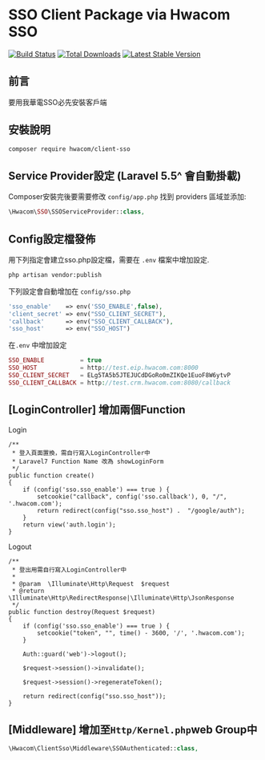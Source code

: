 # SSO Client Package via Hwacom SSO

<a href="https://github.com/mozielin/Client-SSO/actions"><img src="https://github.com/mozielin/Client-SSO/workflows/PHP Composer/badge.svg" alt="Build Status"></a>
[![Total Downloads](http://poser.pugx.org/hwacom/client-sso/downloads)](https://packagist.org/packages/hwacom/client-sso)
[![Latest Stable Version](http://poser.pugx.org/hwacom/client-sso/v)](https://packagist.org/packages/hwacom/client-sso)
## 前言

要用我華電SSO必先安裝客戶端

## 安裝說明

```bash
composer require hwacom/client-sso
```

## Service Provider設定 (Laravel 5.5^ 會自動掛載)

Composer安裝完後要需要修改 `config/app.php` 找到 providers 區域並添加:

```php
\Hwacom\SSO\SSOServiceProvider::class,
```

## Config設定檔發佈 

用下列指定會建立sso.php設定檔，需要在 `.env` 檔案中增加設定.

```bash
php artisan vendor:publish
```

 下列設定會自動增加在 `config/sso.php`

```php
'sso_enable'    => env('SSO_ENABLE',false),
'client_secret' => env("SSO_CLIENT_SECRET"),
'callback'      => env("SSO_CLIENT_CALLBACK"),
'sso_host'      => env("SSO_HOST")
```

在`.env` 中增加設定

```php
SSO_ENABLE          = true
SSO_HOST            = http://test.eip.hwacom.com:8000
SSO_CLIENT_SECRET   = ELg5TA5b5JTEJUCdDGoRo0mZIKQe1EuoF8W6ytvP
SSO_CLIENT_CALLBACK = http://test.crm.hwacom.com:8080/callback
```

## [LoginController] 增加兩個Function
Login

```
/**
 * 登入頁面置換，需自行寫入LoginController中
 * Laravel7 Function Name 改為 showLoginForm
 */
public function create()
{
    if (config('sso.sso_enable') === true ) {
        setcookie("callback", config('sso.callback'), 0, "/", '.hwacom.com');
        return redirect(config("sso.sso_host") .  "/google/auth");
    }
    return view('auth.login');
}
```

Logout

```
/**
 * 登出用需自行寫入LoginController中
 *
 * @param  \Illuminate\Http\Request  $request
 * @return \Illuminate\Http\RedirectResponse|\Illuminate\Http\JsonResponse
 */
public function destroy(Request $request)
{
    if (config('sso.sso_enable') === true ) {
        setcookie("token", "", time() - 3600, '/', '.hwacom.com');
    }

    Auth::guard('web')->logout();

    $request->session()->invalidate();

    $request->session()->regenerateToken();

    return redirect(config("sso.sso_host"));
}
```
## [Middleware] 增加至`Http/Kernel.php`web Group中

```php
\Hwacom\ClientSso\Middleware\SSOAuthenticated::class,
```
